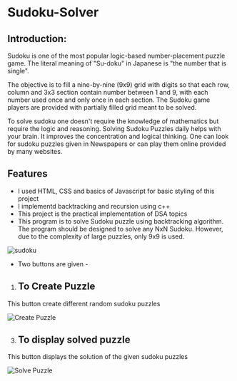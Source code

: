 # Sudoku-Solver

## Introduction:

Sudoku is one of the most popular logic-based number-placement puzzle game. The literal meaning of "Su-doku" in Japanese is "the number that is single".

The objective is to fill a nine-by-nine (9x9) grid with digits so that each row, column and 3x3 section contain number between 1 and 9, with each number used once and only once in each section. The Sudoku game players are provided with partially filled grid meant to be solved.

To solve sudoku one doesn't require the knowledge of mathematics but require the logic and reasoning. Solving Sudoku Puzzles daily helps with your brain. It improves the concentration and logical thinking. One can look for sudoku puzzles given in Newspapers or can play them online provided by many websites.


## Features

* I used HTML, CSS and basics of Javascript for basic styling of this project
* I implementd backtracking and recursion using c++
* This project is the practical implementation of DSA topics
* This program is to solve Sudoku puzzle using backtracking algorithm. The program should be designed to solve any NxN Sudoku. However, due to the complexity of large     puzzles, only 9x9  is used.


![sudoku](https://user-images.githubusercontent.com/74699753/181472603-1f3e4c02-c385-4fea-8a8b-90770e06c051.png)

*  Two buttons are given -
1) ## To Create Puzzle 
 
 This button create different random sudoku puzzles

![Create Puzzle](https://user-images.githubusercontent.com/74699753/181473031-5043e235-0e53-42ac-a807-718eee8c7646.png)


3) ## To display solved puzzle

This button displays the solution of the given sudoku puzzles

![Solve Puzzle](https://user-images.githubusercontent.com/74699753/181473259-62bce4c9-1841-428f-970c-86494bf14e96.png)
